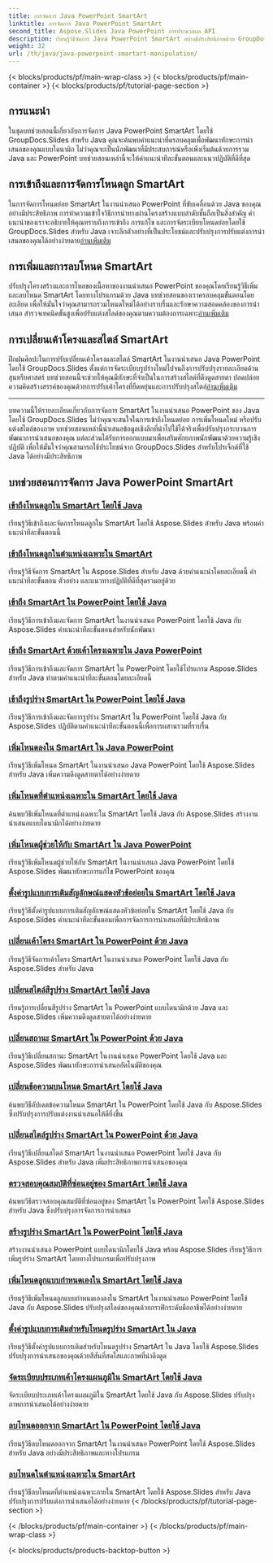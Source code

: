 ```yaml
---
title: การจัดการ Java PowerPoint SmartArt
linktitle: การจัดการ Java PowerPoint SmartArt
second_title: Aspose.Slides Java PowerPoint การประมวลผล API
description: เรียนรู้วิธีจัดการ Java PowerPoint SmartArt อย่างมีประสิทธิภาพด้วย GroupDocs.Slides สำหรับบทช่วยสอน Java เข้าถึงโหนดลูก เพิ่มโหนด เปลี่ยนเค้าโครง และอื่นๆ อีกมากมาย!
weight: 32
url: /th/java/java-powerpoint-smartart-manipulation/
---
```


{< blocks/products/pf/main-wrap-class >}
{< blocks/products/pf/main-container >}
{< blocks/products/pf/tutorial-page-section >}


## การแนะนำ

ในชุดบทช่วยสอนนี้เกี่ยวกับการจัดการ Java PowerPoint SmartArt โดยใช้ GroupDocs.Slides สำหรับ Java คุณจะค้นพบคำแนะนำที่ครอบคลุมเพื่อพัฒนาทักษะการนำเสนอของคุณแบบไดนามิก ไม่ว่าคุณจะเป็นนักพัฒนาที่มีประสบการณ์หรือเพิ่งเริ่มต้นด้วยการรวม Java และ PowerPoint บทช่วยสอนเหล่านี้จะให้คำแนะนำทีละขั้นตอนและแนวปฏิบัติที่ดีที่สุด

## การเข้าถึงและการจัดการโหนดลูก SmartArt

 ในการจัดการโหนดย่อย SmartArt ในงานนำเสนอ PowerPoint ที่ขับเคลื่อนด้วย Java ของคุณอย่างมีประสิทธิภาพ การทำความเข้าใจวิธีการนำทางผ่านโครงสร้างแบบลำดับชั้นถือเป็นสิ่งสำคัญ คำแนะนำของเราจะอธิบายให้คุณทราบถึงการเข้าถึง การแก้ไข และการจัดระเบียบโหนดย่อยโดยใช้ GroupDocs.Slides สำหรับ Java เจาะลึกตัวอย่างที่เป็นประโยชน์และปรับปรุงการปรับแต่งการนำเสนอของคุณได้อย่างง่ายดาย[อ่านเพิ่มเติม](./access-child-nodes-smartart-java/)

## การเพิ่มและการลบโหนด SmartArt

ปรับปรุงโครงสร้างและการไหลของเนื้อหาของงานนำเสนอ PowerPoint ของคุณโดยเรียนรู้วิธีเพิ่มและลบโหนด SmartArt โดยทางโปรแกรมด้วย Java บทช่วยสอนของเราครอบคลุมขั้นตอนโดยละเอียด เพื่อให้มั่นใจว่าคุณสามารถรวมโหนดใหม่ได้อย่างราบรื่นและรักษาความสอดคล้องของการนำเสนอ สำรวจเทคนิคขั้นสูงเพื่อปรับแต่งสไลด์ของคุณตามความต้องการเฉพาะ[อ่านเพิ่มเติม](./add-nodes-smartart-java-powerpoint/)

## การเปลี่ยนเค้าโครงและสไตล์ SmartArt

 ฝึกฝนศิลปะในการปรับเปลี่ยนเค้าโครงและสไตล์ SmartArt ในงานนำเสนอ Java PowerPoint โดยใช้ GroupDocs.Slides ตั้งแต่การจัดระเบียบรูปร่างใหม่ไปจนถึงการปรับปรุงรายละเอียดด้านสุนทรียศาสตร์ บทช่วยสอนนี้จะช่วยให้คุณมีทักษะที่จำเป็นในการสร้างสไลด์ที่ดึงดูดสายตา ปลดปล่อยความคิดสร้างสรรค์ของคุณด้วยการปรับเค้าโครงที่ยืดหยุ่นและการปรับปรุงสไตล์[อ่านเพิ่มเติม](./change-smartart-layout-powerpoint-java/)

---

บทความนี้ให้รายละเอียดเกี่ยวกับการจัดการ SmartArt ในงานนำเสนอ PowerPoint ของ Java โดยใช้ GroupDocs.Slides ไม่ว่าคุณจะสนใจในการเข้าถึงโหนดย่อย การเพิ่มโหนดใหม่ หรือปรับแต่งสไตล์ของภาพ บทช่วยสอนเหล่านี้นำเสนอข้อมูลเชิงลึกที่นำไปใช้ได้จริงเพื่อปรับปรุงกระบวนการพัฒนาการนำเสนอของคุณ แต่ละส่วนได้รับการออกแบบมาเพื่อเสริมศักยภาพนักพัฒนาด้วยความรู้เชิงปฏิบัติ เพื่อให้มั่นใจว่าคุณสามารถใช้ประโยชน์จาก GroupDocs.Slides สำหรับโปรเจ็กต์ที่ใช้ Java ได้อย่างมีประสิทธิภาพ

## บทช่วยสอนการจัดการ Java PowerPoint SmartArt
### [เข้าถึงโหนดลูกใน SmartArt โดยใช้ Java](./access-child-nodes-smartart-java/)
เรียนรู้วิธีเข้าถึงและจัดการโหนดลูกใน SmartArt โดยใช้ Aspose.Slides สำหรับ Java พร้อมคำแนะนำทีละขั้นตอนนี้
### [เข้าถึงโหนดลูกในตำแหน่งเฉพาะใน SmartArt](./access-child-node-specific-position-smartart-java/)
เรียนรู้วิธีจัดการ SmartArt ใน Aspose.Slides สำหรับ Java ด้วยคำแนะนำโดยละเอียดนี้ คำแนะนำทีละขั้นตอน ตัวอย่าง และแนวทางปฏิบัติที่ดีที่สุดรวมอยู่ด้วย
### [เข้าถึง SmartArt ใน PowerPoint โดยใช้ Java](./access-smartart-powerpoint-java/)
เรียนรู้วิธีการเข้าถึงและจัดการ SmartArt ในงานนำเสนอ PowerPoint โดยใช้ Java กับ Aspose.Slides คำแนะนำทีละขั้นตอนสำหรับนักพัฒนา
### [เข้าถึง SmartArt ด้วยเค้าโครงเฉพาะใน Java PowerPoint](./access-smartart-specific-layout-java-powerpoint/)
เรียนรู้วิธีการเข้าถึงและจัดการ SmartArt ใน PowerPoint โดยใช้โปรแกรม Aspose.Slides สำหรับ Java ทำตามคำแนะนำทีละขั้นตอนโดยละเอียดนี้
### [เข้าถึงรูปร่าง SmartArt ใน PowerPoint โดยใช้ Java](./access-smartart-shape-powerpoint-java/)
เรียนรู้วิธีการเข้าถึงและจัดการรูปร่าง SmartArt ใน PowerPoint โดยใช้ Java กับ Aspose.Slides ปฏิบัติตามคำแนะนำทีละขั้นตอนนี้เพื่อการผสานรวมที่ราบรื่น
### [เพิ่มโหนดลงใน SmartArt ใน Java PowerPoint](./add-nodes-smartart-java-powerpoint/)
เรียนรู้วิธีเพิ่มโหนด SmartArt ในงานนำเสนอ Java PowerPoint โดยใช้ Aspose.Slides สำหรับ Java เพิ่มความดึงดูดสายตาได้อย่างง่ายดาย
### [เพิ่มโหนดที่ตำแหน่งเฉพาะใน SmartArt โดยใช้ Java](./add-nodes-specific-position-smartart-java/)
ค้นพบวิธีเพิ่มโหนดที่ตำแหน่งเฉพาะใน SmartArt โดยใช้ Java กับ Aspose.Slides สร้างงานนำเสนอแบบไดนามิกได้อย่างง่ายดาย
### [เพิ่มโหนดผู้ช่วยให้กับ SmartArt ใน Java PowerPoint](./add-assistant-node-smartart-java-powerpoint/)
เรียนรู้วิธีเพิ่มโหนดผู้ช่วยให้กับ SmartArt ในงานนำเสนอ Java PowerPoint โดยใช้ Aspose.Slides พัฒนาทักษะการแก้ไข PowerPoint ของคุณ
### [ตั้งค่ารูปแบบการเติมสัญลักษณ์แสดงหัวข้อย่อยใน SmartArt โดยใช้ Java](./set-bullet-fill-format-smartart-java/)
เรียนรู้วิธีตั้งค่ารูปแบบการเติมสัญลักษณ์แสดงหัวข้อย่อยใน SmartArt โดยใช้ Java กับ Aspose.Slides คำแนะนำทีละขั้นตอนเพื่อการจัดการการนำเสนอที่มีประสิทธิภาพ
### [เปลี่ยนเค้าโครง SmartArt ใน PowerPoint ด้วย Java](./change-smartart-layout-powerpoint-java/)
เรียนรู้วิธีจัดการเค้าโครง SmartArt ในงานนำเสนอ PowerPoint โดยใช้ Java กับ Aspose.Slides สำหรับ Java
### [เปลี่ยนสไตล์สีรูปร่าง SmartArt โดยใช้ Java](./change-smartart-shape-color-style-java/)
เรียนรู้การเปลี่ยนสีรูปร่าง SmartArt ใน PowerPoint แบบไดนามิกด้วย Java และ Aspose.Slides เพิ่มความดึงดูดสายตาได้อย่างง่ายดาย
### [เปลี่ยนสถานะ SmartArt ใน PowerPoint ด้วย Java](./change-smartart-state-powerpoint-java/)
เรียนรู้วิธีเปลี่ยนสถานะ SmartArt ในงานนำเสนอ PowerPoint โดยใช้ Java และ Aspose.Slides พัฒนาทักษะการนำเสนออัตโนมัติของคุณ
### [เปลี่ยนข้อความบนโหนด SmartArt โดยใช้ Java](./change-text-smartart-node-java/)
ค้นพบวิธีอัปเดตข้อความโหนด SmartArt ใน PowerPoint โดยใช้ Java กับ Aspose.Slides ซึ่งปรับปรุงการปรับแต่งงานนำเสนอให้ดียิ่งขึ้น
### [เปลี่ยนสไตล์รูปร่าง SmartArt ใน PowerPoint ด้วย Java](./change-smartart-shape-style-powerpoint-java/)
เรียนรู้วิธีเปลี่ยนสไตล์ SmartArt ในงานนำเสนอ PowerPoint โดยใช้ Java กับ Aspose.Slides สำหรับ Java เพิ่มประสิทธิภาพการนำเสนอของคุณ
### [ตรวจสอบคุณสมบัติที่ซ่อนอยู่ของ SmartArt โดยใช้ Java](./check-smartart-hidden-property-java/)
ค้นพบวิธีตรวจสอบคุณสมบัติที่ซ่อนอยู่ของ SmartArt ใน PowerPoint โดยใช้ Aspose.Slides สำหรับ Java ซึ่งปรับปรุงการจัดการการนำเสนอ
### [สร้างรูปร่าง SmartArt ใน PowerPoint โดยใช้ Java](./create-smartart-shape-powerpoint-java/)
สร้างงานนำเสนอ PowerPoint แบบไดนามิกโดยใช้ Java พร้อม Aspose.Slides เรียนรู้วิธีการเพิ่มรูปร่าง SmartArt โดยทางโปรแกรมเพื่อปรับปรุงภาพ
### [เพิ่มโหนดลูกแบบกำหนดเองใน SmartArt โดยใช้ Java](./add-custom-child-nodes-smartart-java/)
เรียนรู้วิธีเพิ่มโหนดลูกแบบกำหนดเองลงใน SmartArt ในงานนำเสนอ PowerPoint โดยใช้ Java กับ Aspose.Slides ปรับปรุงสไลด์ของคุณด้วยกราฟิกระดับมืออาชีพได้อย่างง่ายดาย
### [ตั้งค่ารูปแบบการเติมสำหรับโหนดรูปร่าง SmartArt ใน Java](./set-fill-format-smartart-shape-node-java/)
เรียนรู้วิธีตั้งค่ารูปแบบการเติมสำหรับโหนดรูปร่าง SmartArt ใน Java โดยใช้ Aspose.Slides ปรับปรุงการนำเสนอของคุณด้วยสีสันที่สดใสและภาพที่น่าดึงดูด
### [จัดระเบียบประเภทเค้าโครงแผนภูมิใน SmartArt โดยใช้ Java](./organize-chart-layout-type-smartart-java/)
จัดระเบียบประเภทเค้าโครงแผนภูมิใน SmartArt โดยใช้ Java กับ Aspose.Slides ปรับปรุงภาพการนำเสนอได้อย่างง่ายดาย
### [ลบโหนดออกจาก SmartArt ใน PowerPoint โดยใช้ Java](./remove-node-smartart-powerpoint-java/)
เรียนรู้วิธีลบโหนดออกจาก SmartArt ในงานนำเสนอ PowerPoint โดยใช้ Aspose.Slides สำหรับ Java อย่างมีประสิทธิภาพและทางโปรแกรม
### [ลบโหนดในตำแหน่งเฉพาะใน SmartArt](./remove-node-specific-position-smartart-java/)
เรียนรู้วิธีลบโหนดที่ตำแหน่งเฉพาะภายใน SmartArt โดยใช้ Aspose.Slides สำหรับ Java ปรับปรุงการปรับแต่งการนำเสนอได้อย่างง่ายดาย
{< /blocks/products/pf/tutorial-page-section >}

{< /blocks/products/pf/main-container >}
{< /blocks/products/pf/main-wrap-class >}

{< blocks/products/products-backtop-button >}
